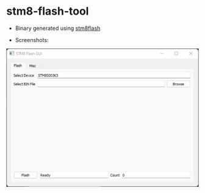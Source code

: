 # stm8-flash-tool

+ Binary generated using [stm8flash](https://github.com/vdudouyt/stm8flash)

+ Screenshots:

![Tool running on Windows 11](/screenshots/01.png)
